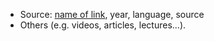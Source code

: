 - Source: [name of link](https://example.org), year, language, source
- Others (e.g. videos, articles, lectures...).
